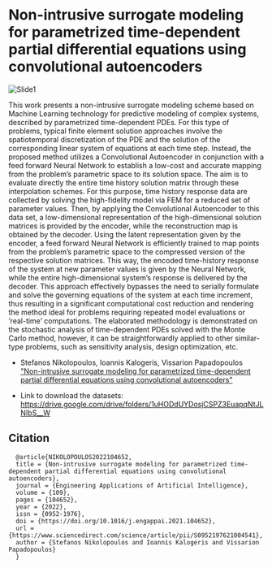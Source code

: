 # Non-intrusive surrogate modeling for parametrized time-dependent partial differential equations using convolutional autoencoders

![Slide1](https://user-images.githubusercontent.com/15322711/136744148-96d37d6f-5350-4deb-a219-b21d1c73fa6a.jpg)

This work presents  a non-intrusive surrogate modeling scheme based on Machine Learning technology for predictive modeling of complex systems, described by parametrized time-dependent PDEs.  For this type of problems, typical finite element solution approaches involve the spatiotemporal discretization of the PDE and the solution of the corresponding linear system of equations at each time step.  Instead, the proposed method utilizes a Convolutional Autoencoder in conjunction with a feed forward Neural Network to establish a  low-cost  and  accurate  mapping  from  the  problem’s  parametric  space  to  its  solution  space.   The  aim  is to evaluate directly the entire time history solution matrix through these interpolation schemes.  For this purpose, time history response data are collected by solving the high-fidelity model via FEM for a reduced set of parameter values.  Then, by applying the Convolutional Autoencoder to this data set, a low-dimensional representation of the high-dimensional solution matrices is provided by the encoder, while the reconstruction map is obtained by the decoder.  Using the latent representation given by the encoder, a feed forward Neural Network is efficiently trained to map points from the problem’s parametric space to the compressed version of  the  respective  solution  matrices.   This  way,  the  encoded  time-history  response  of  the  system  at  new parameter  values  is  given  by  the  Neural  Network,  while  the  entire  high-dimensional  system’s  response  is delivered by the decoder.  This approach effectively bypasses the need to serially formulate and solve the governing equations of the system at each time increment, thus resulting in a significant computational cost reduction and rendering the method ideal for problems requiring repeated model evaluations or ’real-time’ computations.  The elaborated methodology is demonstrated on the stochastic analysis of time-dependent PDEs solved with the Monte Carlo method, however, it can be straightforwardly applied to other similar-type problems, such as sensitivity analysis, design optimization, etc.

* Stefanos Nikolopoulos, Ioannis Kalogeris, Vissarion Papadopoulos ["Non-intrusive surrogate modeling for parametrized time-dependent partial differential equations using convolutional autoencoders"](https://www.sciencedirect.com/science/article/abs/pii/S0952197621004541?via%3Dihub) 

* Link to download the datasets: https://drive.google.com/drive/folders/1uHODdUYDosjCSPZ3EuapqNtJLNIbS__W

## Citation

      @article{NIKOLOPOULOS2022104652,
      title = {Non-intrusive surrogate modeling for parametrized time-dependent partial differential equations using convolutional autoencoders},
      journal = {Engineering Applications of Artificial Intelligence},
      volume = {109},
      pages = {104652},
      year = {2022},
      issn = {0952-1976},
      doi = {https://doi.org/10.1016/j.engappai.2021.104652},
      url = {https://www.sciencedirect.com/science/article/pii/S0952197621004541},
      author = {Stefanos Nikolopoulos and Ioannis Kalogeris and Vissarion Papadopoulos}
      }
